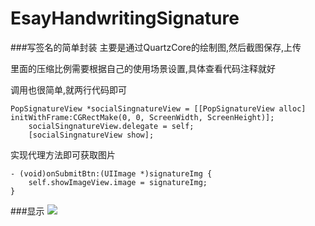 # EsayHandwritingSignature
###写签名的简单封装
主要是通过QuartzCore的绘制图,然后截图保存,上传

里面的压缩比例需要根据自己的使用场景设置,具体查看代码注释就好

调用也很简单,就两行代码即可

```
PopSignatureView *socialSingnatureView = [[PopSignatureView alloc] initWithFrame:CGRectMake(0, 0, ScreenWidth, ScreenHeight)];
    socialSingnatureView.delegate = self;
    [socialSingnatureView show];
```

实现代理方法即可获取图片

```
- (void)onSubmitBtn:(UIImage *)signatureImg {
    self.showImageView.image = signatureImg;
}
```

###显示
![](https://ws1.sinaimg.cn/large/006tKfTcgy1flbmk9gq54j30he0todgi.jpg)
